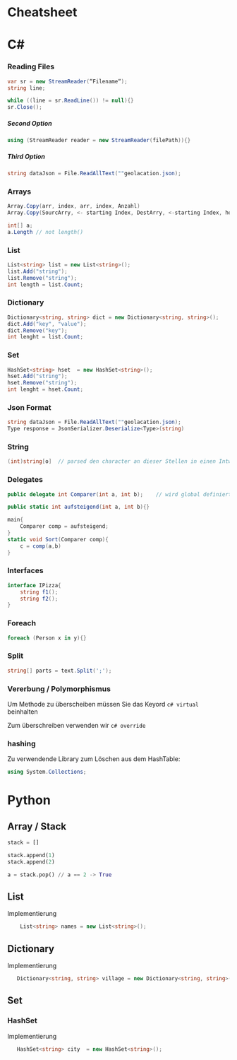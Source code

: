 # Cheatsheet
# C\#

### Reading Files
```c#
var sr = new StreamReader(“Filename“);
string line;

while ((line = sr.ReadLine()) != null){}
sr.Close();
```

##### Second Option
```c#
using (StreamReader reader = new StreamReader(filePath)){}
```

##### Third Option
```c#
string dataJson = File.ReadAllText(""geolacation.json);
```

### Arrays
```c#
Array.Copy(arr, index, arr, index, Anzahl)
Array.Copy(SourcArry, <- starting Index, DestArry, <-starting Index, how much should be copied)

int[] a;
a.Length // not length()
```

### List
```cs
List<string> list = new List<string>();
list.Add("string");
list.Remove("string");
int length = list.Count;
```

### Dictionary
```cs
Dictionary<string, string> dict = new Dictionary<string, string>();
dict.Add("key", "value");
dict.Remove("key");
int lenght = list.Count;
```

### Set
```cs
HashSet<string> hset  = new HashSet<string>();
hset.Add("string");
hset.Remove("string");
int lenght = hset.Count;
```

### Json Format
```c#
string dataJson = File.ReadAllText(""geolacation.json);
Type response = JsonSerializer.Deserialize<Type>(string)
```

### String
```c#
(int)string[o]  // parsed den character an dieser Stellen in einen Intwert
```

### Delegates
```c#
public delegate int Comparer(int a, int b);    // wird global definiert

public static int aufsteigend(int a, int b){}

main{
    Comparer comp = aufsteigend;
}
static void Sort(Comparer comp){
    c = comp(a,b)
}
```

### Interfaces
```c#
interface IPizza{
    string f1();
    string f2();
}
```

### Foreach
```cs
foreach (Person x in y){}
```

### Split
```cs
string[] parts = text.Split(';');
```
### Vererbung / Polymorphismus
Um Methode zu überscheiben müssen Sie das Keyord ```c# virtual``` beinhalten

Zum überschreiben verwenden wir ```c# override``` 

### hashing
Zu verwendende Library zum Löschen aus dem HashTable:

```C#
using System.Collections;
```

# Python

## Array / Stack

```python
stack = []

stack.append(1)
stack.append(2)

a = stack.pop() // a == 2 -> True
```

## List

Implementierung

```csharp
    List<string> names = new List<string>();
```

## Dictionary

Implementierung

```csharp
   Dictionary<string, string> village = new Dictionary<string, string>();
```


## Set 

### HashSet 

Implementierung

```csharp
   HashSet<string> city  = new HashSet<string>();
```


